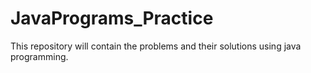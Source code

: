 # JavaPrograms_Practice
This repository will contain the problems and their solutions using java programming.
